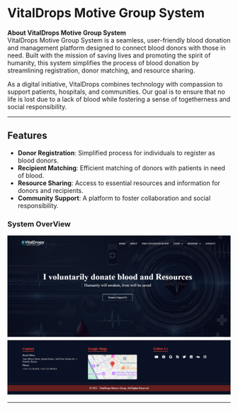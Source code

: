 # VitalDrops Motive Group System

**About VitalDrops Motive Group System**  
VitalDrops Motive Group System is a seamless, user-friendly blood donation and management platform designed to connect blood donors with those in need. Built with the mission of saving lives and promoting the spirit of humanity, this system simplifies the process of blood donation by streamlining registration, donor matching, and resource sharing.

As a digital initiative, VitalDrops combines technology with compassion to support patients, hospitals, and communities. Our goal is to ensure that no life is lost due to a lack of blood while fostering a sense of togetherness and social responsibility.

---

## Features
- **Donor Registration**: Simplified process for individuals to register as blood donors.
- **Recipient Matching**: Efficient matching of donors with patients in need of blood.
- **Resource Sharing**: Access to essential resources and information for donors and recipients.
- **Community Support**: A platform to foster collaboration and social responsibility.

### **System OverView**
<div align="center">
  <img src="DOCUMENTATION/VitalDrops.png" alt="Web Overview"/>
</div>

---